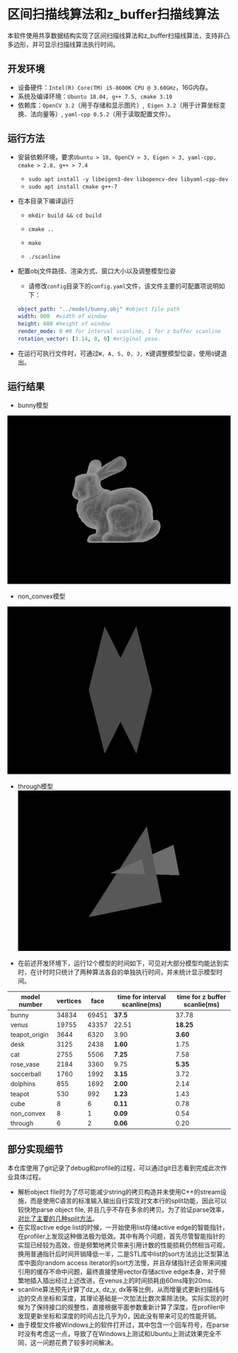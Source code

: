 # 区间扫描线算法和z_buffer扫描线算法

本软件使用共享数据结构实现了区间扫描线算法和z_buffer扫描线算法，支持非凸多边形，并可显示扫描线算法执行时间。

## 开发环境

- 设备硬件：`Intel(R) Core(TM) i5-8600K CPU @ 3.60GHz`，16G内存。
- 系统及编译环境：`Ubuntu 18.04, g++ 7.5, cmake 3.10`
- 依赖库：`OpenCV 3.2`（用于存储和显示图片）,` Eigen 3.2`（用于计算坐标变换、法向量等）, `yaml-cpp 0.5.2`（用于读取配置文件）。

## 运行方法

- 安装依赖环境，要求`Ubuntu > 18, OpenCV > 3, Eigen > 3, yaml-cpp, cmake > 2.8, g++ > 7.4`

  - `sudo apt install -y libeigen3-dev libopencv-dev libyaml-cpp-dev`
  - `sudo apt install cmake g++-7`

- 在本目录下编译运行

  - `mkdir build && cd build`
  - `cmake ..`
  - `make`

  - `./scanline`

- 配置obj文件路径、渲染方式、窗口大小以及调整模型位姿

  - 请修改`config`目录下的`config.yaml`文件，该文件主要的可配置项说明如下：

  ```yaml
  object_path: "../model/bunny.obj" #object file path
  width: 800  #width of window
  height: 600 #height of window
  render_mode: 0 #0 for interval scanline, 1 for z buffer scanline
  rotation_vector: [3.14, 0, 0] #original pose.
  ```
  
- 在运行可执行文件时，可通过`W, A, S, D, J, K`键调整模型位姿，使用`Q`键退出。

## 运行结果

- bunny模型

![bunny](./picture/bunny.png)

- non_convex模型

![bunny](./picture/non_convex.png)

- through模型
![bunny](./picture/through.png)


- 在前述开发环境下，运行12个模型的时间如下，可见对大部分模型均能达到实时，在计时时只统计了两种算法各自的单独执行时间，并未统计显示模型时间。

| model number  | vertices | face  | time for interval scanline(ms) | time for z buffer scanlie(ms) |
| ------------- | -------- | ----- | ------------------------------ | ----------------------------- |
| bunny         | 34834    | 69451 | **37.5**                       | 37.78                         |
| venus         | 19755    | 43357 | 22.51                          | **18.25**                     |
| teapot_origin | 3644     | 6320  | 3.90                           | **3.60**                      |
| desk          | 3125     | 2438  | **1.60**                       | 1.75                          |
| cat           | 2755     | 5506  | **7.25**                       | 7.58                          |
| rose_vase     | 2184     | 3360  | 9.75                           | **5.35**                      |
| soccerball    | 1760     | 1992  | **3.15**                       | 3.72                          |
| dolphins      | 855      | 1692  | **2.00**                       | 2.14                          |
| teapot        | 530      | 992   | **1.23**                       | 1.43                          |
| cube          | 8        | 6     | **0.11**                       | 0.78                          |
| non_convex    | 8        | 1     | **0.09**                       | 0.54                          |
| through       | 6        | 2     | **0.06**                       | 0.20                          |

## 部分实现细节

本仓库使用了git记录了debug和profile的过程，可以通过git日志看到完成此次作业具体过程。

- 解析object file时为了尽可能减少string的拷贝构造并未使用C++的stream设施，而是使用C语言的标准输入输出自行实现对文本行的split功能，因此可以较快地parse object file, 并且几乎不存在多余的拷贝。为了验证parse效率，[对比了主要的几种split方法](https://github.com/JKTao/StringSplitTest)。
- 在实现active edge list的时候，一开始使用list存储active edge的智能指针，在profiler上发现这种做法极为低效。其中有两个问题，首先尽管智能指针的实现已经较为高效，但是频繁地拷贝带来引用计数的性能损耗仍然相当可观，换用普通指针后时间开销降低一半，二是STL库中list的sort方法远比泛型算法库中面向random access iterator的sort方法慢，并且存储指针还会带来间接引用的缓存不命中问题，最终直接使用vector存储active edge本身，对于频繁地插入插出经过上述改进，在venus上的时间损耗由60ms降到20ms. 
- scanline算法预先计算了dz_x, dz_y, dx等等比例，从而增量式更新扫描线与边的交点坐标和深度，其理论基础是一次加法比数次乘除法快。实际实现的时候为了保持接口的规整性，直接根据平面参数重新计算了深度，在profiler中发现更新坐标和深度的时间占比几乎为0，因此没有带来可见的性能开销。
- 由于模型文件被Windows上的软件打开过，其中包含一个回车符号，在parse时没有考虑这一点，导致了在Windows上测试和Ubuntu上测试效果完全不同，这一问题花费了较多时间解决。





